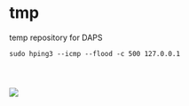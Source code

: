 # tmp
temp repository for DAPS

<p><code>sudo hping3 --icmp --flood -c 500 127.0.0.1</p>


<p><code><img src=x onerror=alert(1)></code></p>
